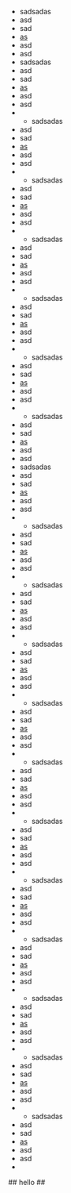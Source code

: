 * sadsadas
* asd
* sad
* [as](#hello)
* asd
* asd
* sadsadas
* asd
* sad
* [as](#hello)
* asd
* asd
* * sadsadas
* asd
* sad
* [as](#hello)
* asd
* asd
* * sadsadas
* asd
* sad
* [as](#hello)
* asd
* asd
* * sadsadas
* asd
* sad
* [as](#hello)
* asd
* asd
* * sadsadas
* asd
* sad
* [as](#hello)
* asd
* asd
* * sadsadas
* asd
* sad
* [as](#hello)
* asd
* asd
* * sadsadas
* asd
* sad
* [as](#hello)
* asd
* asd
* sadsadas
* asd
* sad
* [as](#hello)
* asd
* asd
* * sadsadas
* asd
* sad
* [as](#hello)
* asd
* asd
* * sadsadas
* asd
* sad
* [as](#hello)
* asd
* asd
* * sadsadas
* asd
* sad
* [as](#hello)
* asd
* asd
* * sadsadas
* asd
* sad
* [as](#hello)
* asd
* asd
* * sadsadas
* asd
* sad
* [as](#hello)
* asd
* asd
* * sadsadas
* asd
* sad
* [as](#hello)
* asd
* asd
* * sadsadas
* asd
* sad
* [as](#hello)
* asd
* asd
* * sadsadas
* asd
* sad
* [as](#hello)
* asd
* asd
* * sadsadas
* asd
* sad
* [as](#hello)
* asd
* asd
* * sadsadas
* asd
* sad
* [as](#hello)
* asd
* asd
* * sadsadas
* asd
* sad
* [as](#hello)
* asd
* asd
* 


<a name="hello"></a> ## hello ##
